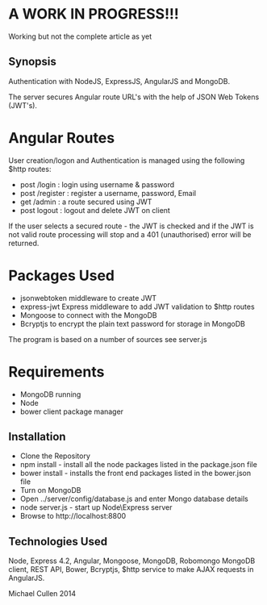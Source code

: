 
# A WORK IN PROGRESS!!!

Working but not the complete article as yet 



## Synopsis



Authentication with NodeJS, ExpressJS, AngularJS and MongoDB.

The server secures Angular route URL's with the help of JSON Web Tokens (JWT's).


# Angular Routes 

User creation/logon and Authentication is managed using the following $http routes: 

* post /login			:	login using username & password
* post /register		:	register a username, password, Email
* get /admin			:	a route secured using JWT
* post logout			:	logout and delete JWT on client

If the user selects a secured route - the JWT is checked and if the JWT is not valid route processing will stop and a 401 (unauthorised) error will be returned.



# Packages Used
- jsonwebtoken middleware to create JWT 
- express-jwt Express middleware to add JWT validation to $http routes 
- Mongoose to connect with the MongoDB
- Bcryptjs to encrypt the plain text password for storage in MongoDB


The program is based on a number of sources see server.js 


# Requirements

* MongoDB running
* Node
* bower client package manager


## Installation

* Clone the Repository
* npm install - install all the node packages listed in the package.json file 
* bower install - installs the front end packages listed in the bower.json file
* Turn on MongoDB
* Open ../server/config/database.js and enter Mongo database details
* node server.js - start up Node\Express server
* Browse to http://localhost:8800


## Technologies Used
 
Node, Express 4.2, Angular, Mongoose, MongoDB, Robomongo MongoDB client, REST API, Bower, Bcryptjs,
$http service to make AJAX requests in AngularJS.


Michael Cullen
2014
